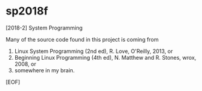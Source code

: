 # sp2018f
[2018-2] System Programming

Many of the source code found in this project is coming from
1) Linux System Programming (2nd ed), R. Love, O'Reilly, 2013, or
2) Beginning Linux Programming (4th ed), N. Matthew and R. Stones, wrox, 2008, or
3) somewhere in my brain.

[EOF]

